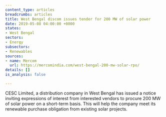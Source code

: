 ```yaml
---
content_type: articles
breadcrumbs: articles
title: West Bengal discom issues tender for 200 MW of solar power
date: 2019-05-08 04:00:00 +0000
states:
- West Bengal
sectors:
- Energy
subsectors:
- Renewables
sources:
- name: Mercom
  url: https://mercomindia.com/west-bengal-200-mw-solar-rpo/
details: []
is_analysis: false

---
```

CESC Limited, a distribution company in West Bengal has issued a notice inviting expressions of interest from interested vendors to procure 200 MW of solar power on a short-term basis. This will help the company meet its renewable purchase obligation from existing solar projects.